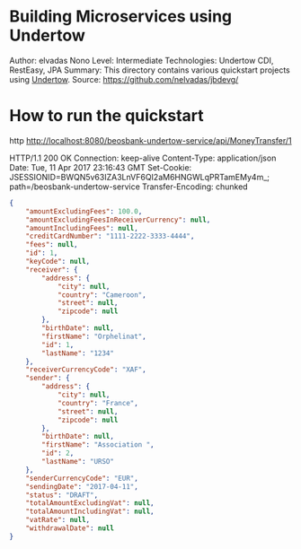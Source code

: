  Building Microservices using Undertow
======================================
 
 Author: elvadas Nono
 Level: Intermediate
 Technologies: Undertow CDI, RestEasy, JPA
 Summary: This directory contains various quickstart projects using [Undertow](http://undertow.io/).
 Source: <https://github.com/nelvadas/jbdevg/>


How to run the quickstart
 ======================================================

http  <http://localhost:8080/beosbank-undertow-service/api/MoneyTransfer/1>


HTTP/1.1 200 OK
Connection: keep-alive
Content-Type: application/json
Date: Tue, 11 Apr 2017 23:16:43 GMT
Set-Cookie: JSESSIONID=BWQN5v63IZA3LnVF6QI2aM6HNGWLqPRTamEMy4m_; path=/beosbank-undertow-service
Transfer-Encoding: chunked
```json
{
    "amountExcludingFees": 100.0,
    "amountExcludingFeesInReceiverCurrency": null,
    "amountIncludingFees": null,
    "creditCardNumber": "1111-2222-3333-4444",
    "fees": null,
    "id": 1,
    "keyCode": null,
    "receiver": {
        "address": {
            "city": null,
            "country": "Cameroon",
            "street": null,
            "zipcode": null
        },
        "birthDate": null,
        "firstName": "Orphelinat",
        "id": 1,
        "lastName": "1234"
    },
    "receiverCurrencyCode": "XAF",
    "sender": {
        "address": {
            "city": null,
            "country": "France",
            "street": null,
            "zipcode": null
        },
        "birthDate": null,
        "firstName": "Association ",
        "id": 2,
        "lastName": "URSO"
    },
    "senderCurrencyCode": "EUR",
    "sendingDate": "2017-04-11",
    "status": "DRAFT",
    "totalAmountExcludingVat": null,
    "totalAmountIncludingVat": null,
    "vatRate": null,
    "withdrawalDate": null
}
```
